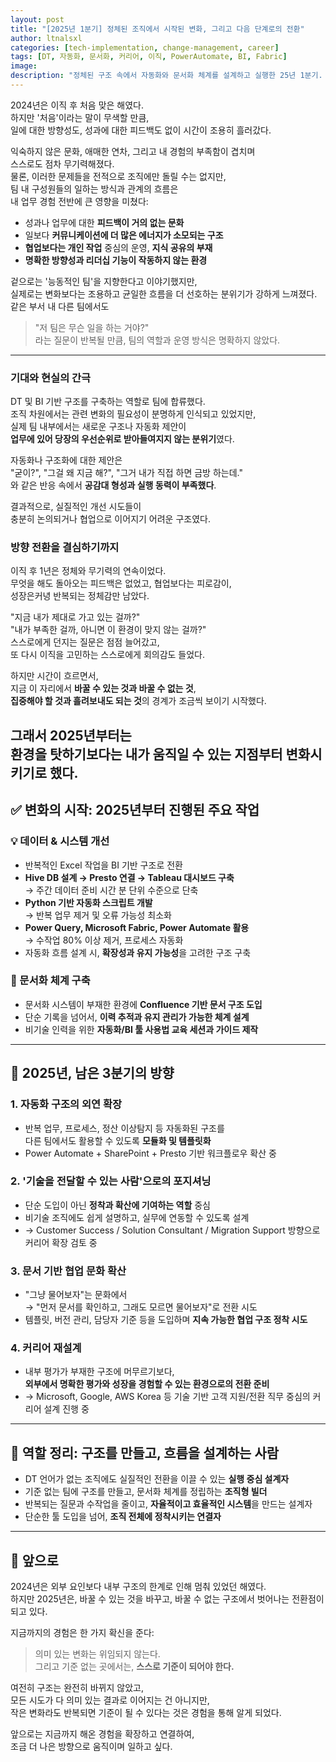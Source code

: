 ```yaml
---
layout: post
title: "[2025년 1분기] 정체된 조직에서 시작된 변화, 그리고 다음 단계로의 전환"
author: ltnalsxl
categories: [tech-implementation, change-management, career]
tags: [DT, 자동화, 문서화, 커리어, 이직, PowerAutomate, BI, Fabric]
image: 
description: "정체된 구조 속에서 자동화와 문서화 체계를 설계하고 실행한 25년 1분기. 실질적인 변화를 만든 과정과 앞으로의 방향에 대한 기록"
---
```

2024년은 이직 후 처음 맞은 해였다.  
하지만 '처음'이라는 말이 무색할 만큼,  
일에 대한 방향성도, 성과에 대한 피드백도 없이 시간이 조용히 흘러갔다.

익숙하지 않은 문화, 애매한 연차, 그리고 내 경험의 부족함이 겹치며  
스스로도 점차 무기력해졌다.  
물론, 이러한 문제들을 전적으로 조직에만 돌릴 수는 없지만,  
팀 내 구성원들의 일하는 방식과 관계의 흐름은  
내 업무 경험 전반에 큰 영향을 미쳤다:

- 성과나 업무에 대한 **피드백이 거의 없는 문화**  
- 일보다 **커뮤니케이션에 더 많은 에너지가 소모되는 구조**  
- **협업보다는 개인 작업** 중심의 운영, **지식 공유의 부재**  
- **명확한 방향성과 리더십 기능이 작동하지 않는 환경**

겉으로는 '능동적인 팀'을 지향한다고 이야기했지만,  
실제로는 변화보다는 조용하고 균일한 흐름을 더 선호하는 분위기가 강하게 느껴졌다.  
같은 부서 내 다른 팀에서도  
> "저 팀은 무슨 일을 하는 거야?"  
라는 질문이 반복될 만큼, 팀의 역할과 운영 방식은 명확하지 않았다.

---

### 기대와 현실의 간극

DT 및 BI 기반 구조를 구축하는 역할로 팀에 합류했다.  
조직 차원에서는 관련 변화의 필요성이 분명하게 인식되고 있었지만,  
실제 팀 내부에서는 새로운 구조나 자동화 제안이  
**업무에 있어 당장의 우선순위로 받아들여지지 않는 분위기**였다.

자동화나 구조화에 대한 제안은  
"굳이?", "그걸 왜 지금 해?", "그거 내가 직접 하면 금방 하는데."  
와 같은 반응 속에서 **공감대 형성과 실행 동력이 부족했다**.

결과적으로, 실질적인 개선 시도들이  
충분히 논의되거나 협업으로 이어지기 어려운 구조였다.

### 방향 전환을 결심하기까지

이직 후 1년은 정체와 무기력의 연속이었다.  
무엇을 해도 돌아오는 피드백은 없었고, 협업보다는 피로감이,  
성장은커녕 반복되는 정체감만 남았다.

"지금 내가 제대로 가고 있는 걸까?"  
"내가 부족한 걸까, 아니면 이 환경이 맞지 않는 걸까?"  
스스로에게 던지는 질문은 점점 늘어갔고,  
또 다시 이직을 고민하는 스스로에게 회의감도 들었다.

하지만 시간이 흐르면서,  
지금 이 자리에서 **바꿀 수 있는 것과 바꿀 수 없는 것**,  
**집중해야 할 것과 흘려보내도 되는 것**의 경계가 조금씩 보이기 시작했다.

그래서 2025년부터는  
**환경을 탓하기보다는 내가 움직일 수 있는 지점부터 변화시키기로 했다.**
---


## ✅ 변화의 시작: 2025년부터 진행된 주요 작업

### 💡 데이터 & 시스템 개선

- 반복적인 Excel 작업을 BI 기반 구조로 전환  
- **Hive DB 설계 → Presto 연결 → Tableau 대시보드 구축**  
  → 주간 데이터 준비 시간 분 단위 수준으로 단축  
- **Python 기반 자동화 스크립트 개발**  
  → 반복 업무 제거 및 오류 가능성 최소화  
- **Power Query, Microsoft Fabric, Power Automate 활용**  
  → 수작업 80% 이상 제거, 프로세스 자동화  
- 자동화 흐름 설계 시, **확장성과 유지 가능성**을 고려한 구조 구축

### 📁 문서화 체계 구축

- 문서화 시스템이 부재한 환경에 **Confluence 기반 문서 구조 도입**  
- 단순 기록을 넘어서, **이력 추적과 유지 관리가 가능한 체계 설계**  
- 비기술 인력을 위한 **자동화/BI 툴 사용법 교육 세션과 가이드 제작**


---

## 🎯 2025년, 남은 3분기의 방향

### 1. 자동화 구조의 외연 확장
- 반복 업무, 프로세스, 정산 이상탐지 등 자동화된 구조를  
  다른 팀에서도 활용할 수 있도록 **모듈화 및 템플릿화**
- Power Automate + SharePoint + Presto 기반 워크플로우 확산 중

### 2. '기술을 전달할 수 있는 사람'으로의 포지셔닝
- 단순 도입이 아닌 **정착과 확산에 기여하는 역할** 중심  
- 비기술 조직에도 쉽게 설명하고, 실무에 연동할 수 있도록 설계  
- → Customer Success / Solution Consultant / Migration Support 방향으로 커리어 확장 검토 중

### 3. 문서 기반 협업 문화 확산
- "그냥 물어보자"는 문화에서  
  → "먼저 문서를 확인하고, 그래도 모르면 물어보자"로 전환 시도  
- 템플릿, 버전 관리, 담당자 기준 등을 도입하며 **지속 가능한 협업 구조 정착 시도**

### 4. 커리어 재설계
- 내부 평가가 부재한 구조에 머무르기보다,  
  **외부에서 명확한 평가와 성장을 경험할 수 있는 환경으로의 전환 준비**  
- → Microsoft, Google, AWS Korea 등 기술 기반 고객 지원/전환 직무 중심의 커리어 설계 진행 중

---

## 📌 역할 정리: 구조를 만들고, 흐름을 설계하는 사람

- DT 언어가 없는 조직에도 실질적인 전환을 이끌 수 있는 **실행 중심 설계자**  
- 기준 없는 팀에 구조를 만들고, 문서화 체계를 정립하는 **조직형 빌더**  
- 반복되는 질문과 수작업을 줄이고, **자율적이고 효율적인 시스템**을 만드는 설계자  
- 단순한 툴 도입을 넘어, **조직 전체에 정착시키는 연결자**

---

## 🧭 앞으로

2024년은 외부 요인보다 내부 구조의 한계로 인해 멈춰 있었던 해였다.  
하지만 2025년은, 바꿀 수 있는 것을 바꾸고, 바꿀 수 없는 구조에서 벗어나는 전환점이 되고 있다.

지금까지의 경험은 한 가지 확신을 준다:  
> 의미 있는 변화는 위임되지 않는다.  
> 그리고 기준 없는 곳에서는, **스스로 기준이 되어야 한다.**

여전히 구조는 완전히 바뀌지 않았고,  
모든 시도가 다 의미 있는 결과로 이어지는 건 아니지만,  
작은 변화라도 반복되면 기준이 될 수 있다는 것은 경험을 통해 알게 되었다.  

앞으로는 지금까지 해온 경험을 확장하고 연결하여,  
조금 더 나은 방향으로 움직이며 일하고 싶다.  

